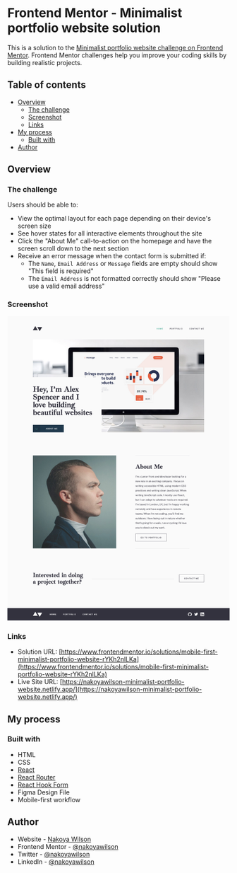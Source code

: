 # Frontend Mentor - Minimalist portfolio website solution

This is a solution to the [Minimalist portfolio website challenge on Frontend Mentor](https://www.frontendmentor.io/challenges/minimalist-portfolio-website-LMy-ZRyiE). Frontend Mentor challenges help you improve your coding skills by building realistic projects.

## Table of contents

- [Overview](#overview)
  - [The challenge](#the-challenge)
  - [Screenshot](#screenshot)
  - [Links](#links)
- [My process](#my-process)
  - [Built with](#built-with)
- [Author](#author)

## Overview

### The challenge

Users should be able to:

- View the optimal layout for each page depending on their device's screen size
- See hover states for all interactive elements throughout the site
- Click the "About Me" call-to-action on the homepage and have the screen scroll down to the next section
- Receive an error message when the contact form is submitted if:
  - The `Name`, `Email Address` or `Message` fields are empty should show "This field is required"
  - The `Email Address` is not formatted correctly should show "Please use a valid email address"

### Screenshot

![](./screenshot.png)

### Links

- Solution URL: [https://www.frontendmentor.io/solutions/mobile-first-minimalist-portfolio-website-rYKh2nlLKa](https://www.frontendmentor.io/solutions/mobile-first-minimalist-portfolio-website-rYKh2nlLKa)
- Live Site URL: [https://nakoyawilson-minimalist-portfolio-website.netlify.app/](https://nakoyawilson-minimalist-portfolio-website.netlify.app/)

## My process

### Built with

- HTML
- CSS
- [React](https://reactjs.org/)
- [React Router](https://reactrouter.com/)
- [React Hook Form](https://react-hook-form.com/)
- Figma Design File
- Mobile-first workflow

## Author

- Website - [Nakoya Wilson](https://nakoyawilson.netlify.app/)
- Frontend Mentor - [@nakoyawilson](https://www.frontendmentor.io/profile/nakoyawilson)
- Twitter - [@nakoyawilson](https://twitter.com/nakoyawilson)
- LinkedIn - [@nakoyawilson](https://www.linkedin.com/in/nakoyawilson/)
